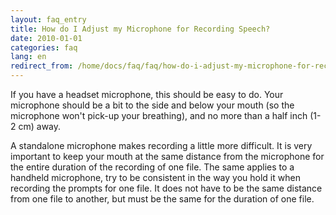 ```yaml
---
layout: faq_entry
title: How do I Adjust my Microphone for Recording Speech? 
date: 2010-01-01
categories: faq
lang: en
redirect_from: /home/docs/faq/faq/how-do-i-adjust-my-microphone-for-recording-speech
---
```


If you have a headset microphone, this should be easy to do.  Your microphone should be a bit to the side and below your mouth (so the microphone won't pick-up your breathing), and no more than a half inch (1-2 cm) away. 

A standalone microphone makes recording a little more difficult.  It is very important to keep your mouth at the same distance from the microphone for the entire duration of the recording of one file.  The same applies to a handheld microphone, try to be consistent in the way you hold it when recording the prompts for one file.  It does not have to be the same distance from one file to another, but must be the same for the duration of one file. 
